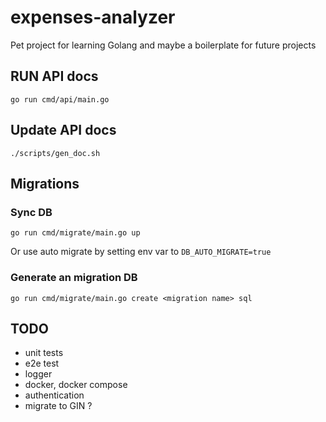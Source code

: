 # expenses-analyzer

Pet project for learning Golang and maybe a boilerplate for future projects

## RUN API docs
```shell
go run cmd/api/main.go
```

## Update API docs
```shell
./scripts/gen_doc.sh
```

## Migrations
### Sync DB
```shell
go run cmd/migrate/main.go up
```
Or use auto migrate by setting env var to `DB_AUTO_MIGRATE=true`

### Generate an migration DB
```shell
go run cmd/migrate/main.go create <migration name> sql
```

## **TODO**
* unit tests
* e2e test
* logger
* docker, docker compose
* authentication
* migrate to GIN ?

